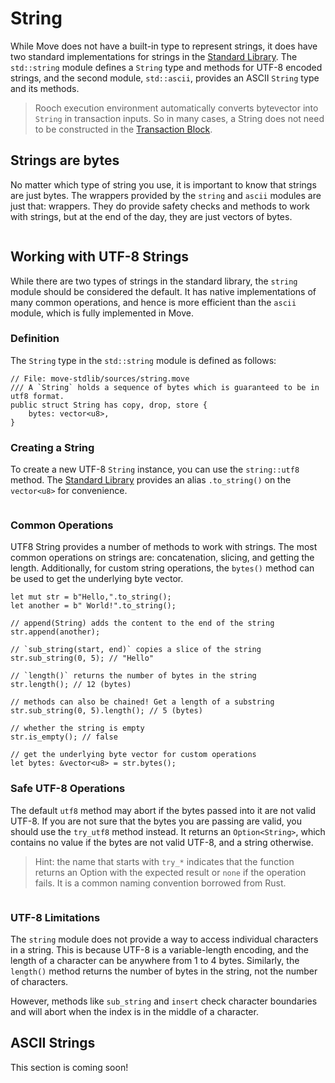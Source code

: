 # String

While Move does not have a built-in type to represent strings, it does have two standard
implementations for strings in the [Standard Library](./standard-library.md). The `std::string`
module defines a `String` type and methods for UTF-8 encoded strings, and the second module,
`std::ascii`, provides an ASCII `String` type and its methods.

> Rooch execution environment automatically converts bytevector into `String` in transaction inputs.
> So in many cases, a String does not need to be constructed in the
> [Transaction Block](./../concepts/what-is-a-transaction.md).

<!--

## Bytestring Literal

TODO:

- reference vector
- reference literals - [Expression](./expression.md#literals)

-->

## Strings are bytes

No matter which type of string you use, it is important to know that strings are just bytes. The
wrappers provided by the `string` and `ascii` modules are just that: wrappers. They do provide
safety checks and methods to work with strings, but at the end of the day, they are just vectors of
bytes.

```move
```

## Working with UTF-8 Strings

While there are two types of strings in the standard library, the `string` module should be
considered the default. It has native implementations of many common operations, and hence is more
efficient than the `ascii` module, which is fully implemented in Move.

### Definition

The `String` type in the `std::string` module is defined as follows:

```move
// File: move-stdlib/sources/string.move
/// A `String` holds a sequence of bytes which is guaranteed to be in utf8 format.
public struct String has copy, drop, store {
    bytes: vector<u8>,
}
```

### Creating a String

To create a new UTF-8 `String` instance, you can use the `string::utf8` method. The
[Standard Library](./standard-library.md) provides an alias `.to_string()` on the `vector<u8>` for
convenience.

```move
```

### Common Operations

UTF8 String provides a number of methods to work with strings. The most common operations on strings
are: concatenation, slicing, and getting the length. Additionally, for custom string operations, the
`bytes()` method can be used to get the underlying byte vector.

```move
let mut str = b"Hello,".to_string();
let another = b" World!".to_string();

// append(String) adds the content to the end of the string
str.append(another);

// `sub_string(start, end)` copies a slice of the string
str.sub_string(0, 5); // "Hello"

// `length()` returns the number of bytes in the string
str.length(); // 12 (bytes)

// methods can also be chained! Get a length of a substring
str.sub_string(0, 5).length(); // 5 (bytes)

// whether the string is empty
str.is_empty(); // false

// get the underlying byte vector for custom operations
let bytes: &vector<u8> = str.bytes();
```

### Safe UTF-8 Operations

The default `utf8` method may abort if the bytes passed into it are not valid UTF-8. If you are not
sure that the bytes you are passing are valid, you should use the `try_utf8` method instead. It
returns an `Option<String>`, which contains no value if the bytes are not valid UTF-8, and a string
otherwise.

> Hint: the name that starts with `try_*` indicates that the function returns an Option with the
> expected result or `none` if the operation fails. It is a common naming convention borrowed from
> Rust.

```move
```

### UTF-8 Limitations

The `string` module does not provide a way to access individual characters in a string. This is
because UTF-8 is a variable-length encoding, and the length of a character can be anywhere from 1 to
4 bytes. Similarly, the `length()` method returns the number of bytes in the string, not the number
of characters.

However, methods like `sub_string` and `insert` check character boundaries and will abort when the
index is in the middle of a character.

## ASCII Strings

This section is coming soon!
